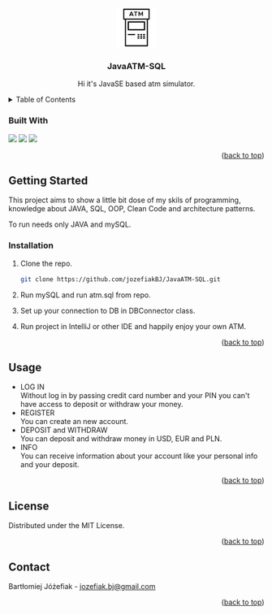 <div id="top"></div>


<!-- PROJECT LOGO -->
<br />
<div align="center">
  <a href="https://github.com/github_username/repo_name">
    <img src="atm.png" alt="Logo" width="80" height="80">
  </a>

<h3 align="center">JavaATM-SQL</h3>

  <p align="center">
    Hi it's JavaSE based atm simulator.
  </p>
  
</div>

<!-- TABLE OF CONTENTS -->
<details>
  <summary>Table of Contents</summary>
  <ol>
    <li><a href="#built-with">Built With</a></li>
    <li><a href="#getting-started">Getting Started</a></li>
    <li><a href="#installation">Installation</a></li>
    <li><a href="#usage">Usage</a></li>
    <li><a href="#license">License</a></li>
    <li><a href="#contact">Contact</a></li>
  </ol>
</details>


### Built With
<div>
<img src="https://img.shields.io/badge/Java-ED8B00?style=for-the-badge&logo=java&logoColor=white">
<img src="https://img.shields.io/badge/MySQL-005C84?style=for-the-badge&logo=mysql&logoColor=white">
<img src="https://img.shields.io/badge/IntelliJIDEA-000000.svg?style=for-the-badge&logo=intellij-idea&logoColor=white">
  
</div>

<p align="right">(<a href="#top">back to top</a>)</p>



<!-- GETTING STARTED -->
## Getting Started

This project aims to show a little bit dose of my skils of programming, knowledge about JAVA, SQL, OOP, Clean Code and architecture patterns.

To run needs only JAVA and mySQL.

### Installation

1. Clone the repo.
   ```sh
   git clone https://github.com/jozefiakBJ/JavaATM-SQL.git
   ```
   
2. Run mySQL and run atm.sql from repo.

3. Set up your connection to DB in DBConnector class.

4. Run project in IntelliJ or other IDE and happily enjoy your own ATM.

<p align="right">(<a href="#top">back to top</a>)</p>



<!-- USAGE EXAMPLES -->
## Usage

- LOG IN <br> Without log in by passing credit card number and your PIN you can't have access to deposit or withdraw your money.<br>
- REGISTER <br> You can create an new account.<br>
- DEPOSIT and WITHDRAW <br> You can deposit and withdraw money in USD, EUR and PLN.<br>
- INFO <br>You can receive information about your account like your personal info and your deposit.<br>
    

<p align="right">(<a href="#top">back to top</a>)</p>

<!-- LICENSE -->
## License

Distributed under the MIT License.

<p align="right">(<a href="#top">back to top</a>)</p>


<!-- CONTACT -->
## Contact

Bartłomiej Jóżefiak - jozefiak.bj@gmail.com

<p align="right">(<a href="#top">back to top</a>)</p>

